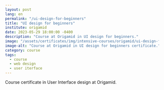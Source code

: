 ```yaml
---
layout: post
lang: en
permalink: "/ui-design-for-beginners"
title: "UI design for beginners"
institute: origamid
date: 2023-05-29 18:00:00 -0400
description: "Course at Origamid in UI design for beginners."
image: "/assets/certificates/img/intensive-courses/origamid/ui-design-for-beginners/front-en.jpg"
image-alt: "Course at Origamid in UI design for beginners certificate."
category: course
tags:
  - course
  - web design
  - user iterface
---
```


Course certificate in User Interface design at Origamid.
